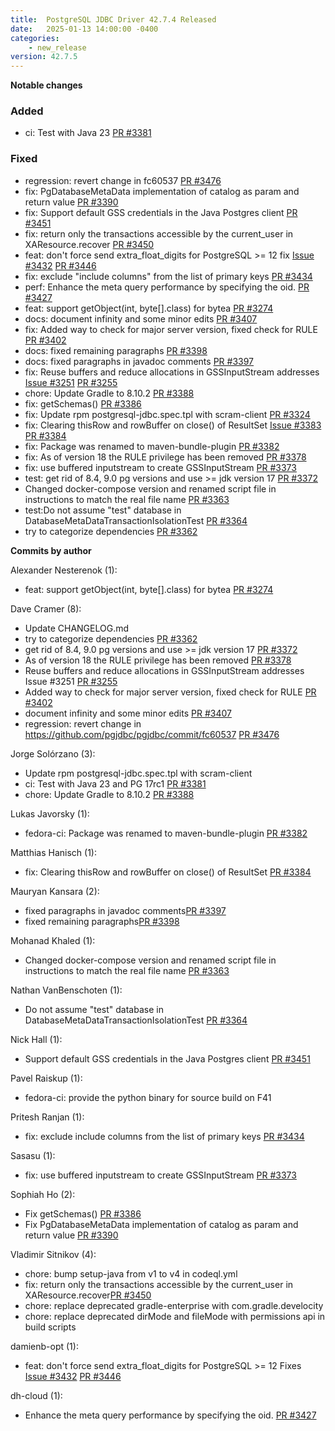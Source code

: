 ```yaml
---
title:  PostgreSQL JDBC Driver 42.7.4 Released
date:   2025-01-13 14:00:00 -0400
categories:
    - new_release
version: 42.7.5
---
```

**Notable changes**


### Added
* ci: Test with Java 23  [PR #3381](https://github.com/pgjdbc/pgjdbc/pull/3381)

### Fixed
* regression: revert change in fc60537 [PR #3476](https://github.com/pgjdbc/pgjdbc/pull/3476)
* fix: PgDatabaseMetaData implementation of catalog as param and return value [PR #3390](https://github.com/pgjdbc/pgjdbc/pull/3390)
* fix: Support default GSS credentials in the Java Postgres client [PR #3451](https://github.com/pgjdbc/pgjdbc/pull/3451)
* fix: return only the transactions accessible by the current_user in XAResource.recover [PR #3450](https://github.com/pgjdbc/pgjdbc/pull/3450)
* feat: don't force send extra_float_digits for PostgreSQL >= 12 fix [Issue #3432](https://github.com/pgjdbc/pgjdbc/issues/3432)  [PR #3446](https://github.com/pgjdbc/pgjdbc/pull/3446)
* fix: exclude "include columns" from the list of primary keys [PR #3434](https://github.com/pgjdbc/pgjdbc/pull/3434)
* perf: Enhance the meta query performance by specifying the oid. [PR #3427](https://github.com/pgjdbc/pgjdbc/pull/3427)
* feat: support getObject(int, byte[].class) for bytea [PR #3274](https://github.com/pgjdbc/pgjdbc/pull/3274)
* docs: document infinity and some minor edits [PR #3407](https://github.com/pgjdbc/pgjdbc/pull/3407)
* fix: Added way to check for major server version, fixed check for RULE [PR #3402](https://github.com/pgjdbc/pgjdbc/pull/3402)
* docs: fixed remaining paragraphs [PR #3398](https://github.com/pgjdbc/pgjdbc/pull/3398)
* docs: fixed paragraphs in javadoc comments  [PR #3397](https://github.com/pgjdbc/pgjdbc/pull/3397)
* fix: Reuse buffers and reduce allocations in GSSInputStream addresses [Issue #3251](https://github.com/pgjdbc/pgjdbc/issues/3251) [PR #3255](https://github.com/pgjdbc/pgjdbc/pull/3255)
* chore: Update Gradle to 8.10.2 [PR #3388](https://github.com/pgjdbc/pgjdbc/pull/3388)
* fix: getSchemas() [PR #3386](https://github.com/pgjdbc/pgjdbc/pull/3386)
* fix: Update rpm postgresql-jdbc.spec.tpl with scram-client [PR #3324](https://github.com/pgjdbc/pgjdbc/pull/3324)
* fix: Clearing thisRow and rowBuffer on close() of ResultSet [Issue #3383](https://github.com/pgjdbc/pgjdbc/issues/3383) [PR #3384](https://github.com/pgjdbc/pgjdbc/pull/3384)
* fix: Package was renamed to maven-bundle-plugin [PR #3382](https://github.com/pgjdbc/pgjdbc/pull/3382)
* fix: As of version 18 the RULE privilege has been removed [PR #3378](https://github.com/pgjdbc/pgjdbc/pull/3378)
* fix: use buffered inputstream to create GSSInputStream [PR #3373](https://github.com/pgjdbc/pgjdbc/pull/3373)
* test: get rid of 8.4, 9.0 pg versions and use >= jdk version 17 [PR #3372](https://github.com/pgjdbc/pgjdbc/pull/3372)
* Changed docker-compose version and renamed script file in instructions to match the real file name [PR #3363](https://github.com/pgjdbc/pgjdbc/pull/3363)
* test:Do not assume "test" database in DatabaseMetaDataTransactionIsolationTest [PR #3364](https://github.com/pgjdbc/pgjdbc/pull/3364)
* try to categorize dependencies [PR #3362](https://github.com/pgjdbc/pgjdbc/pull/3362)


**Commits by author**

Alexander Nesterenok (1):
* feat: support getObject(int, byte[].class) for bytea [PR #3274](https://github.com/pgjdbc/pgjdbc/pull/3274)

Dave Cramer (8):
* Update CHANGELOG.md
* try to categorize dependencies [PR #3362](https://github.com/pgjdbc/pgjdbc/pull/3362)
* get rid of 8.4, 9.0 pg versions and use >= jdk version 17 [PR #3372](https://github.com/pgjdbc/pgjdbc/pull/3372)
* As of version 18 the RULE privilege has been removed [PR #3378](https://github.com/pgjdbc/pgjdbc/pull/3378)
* Reuse buffers and reduce allocations in GSSInputStream addresses Issue #3251 [PR #3255](https://github.com/pgjdbc/pgjdbc/pull/3255)
* Added way to check for major server version, fixed check for RULE [PR #3402](https://github.com/pgjdbc/pgjdbc/pull/3402)
* document infinity and some minor edits [PR #3407](https://github.com/pgjdbc/pgjdbc/pull/3407)
* regression: revert change in https://github.com/pgjdbc/pgjdbc/commit/fc60537  [PR #3476](https://github.com/pgjdbc/pgjdbc/pull/3476)

Jorge Solórzano (3):
* Update rpm postgresql-jdbc.spec.tpl with scram-client
* ci: Test with Java 23 and PG 17rc1 [PR #3381](https://github.com/pgjdbc/pgjdbc/pull/3381)
* chore: Update Gradle to 8.10.2 [PR #3388](https://github.com/pgjdbc/pgjdbc/pull/3388)

Lukas Javorsky (1):
* fedora-ci: Package was renamed to maven-bundle-plugin [PR #3382](https://github.com/pgjdbc/pgjdbc/pull/3382)

Matthias Hanisch (1):
* fix: Clearing thisRow and rowBuffer on close() of ResultSet [PR #3384](https://github.com/pgjdbc/pgjdbc/pull/3384)

Mauryan Kansara (2):
* fixed paragraphs in javadoc comments[PR #3397](https://github.com/pgjdbc/pgjdbc/pull/3397)
* fixed remaining paragraphs[PR #3398](https://github.com/pgjdbc/pgjdbc/pull/3398)

Mohanad Khaled (1):
* Changed docker-compose version and renamed script file in instructions to match the real file name [PR #3363](https://github.com/pgjdbc/pgjdbc/pull/3363)

Nathan VanBenschoten (1):
* Do not assume "test" database in DatabaseMetaDataTransactionIsolationTest [PR #3364](https://github.com/pgjdbc/pgjdbc/pull/3364)

Nick Hall (1):
* Support default GSS credentials in the Java Postgres client [PR #3451](https://github.com/pgjdbc/pgjdbc/pull/3451)

Pavel Raiskup (1):
* fedora-ci: provide the python binary for source build on F41

Pritesh Ranjan (1):
* fix: exclude include columns from the list of primary keys [PR #3434](https://github.com/pgjdbc/pgjdbc/pull/3434)

Sasasu (1):
* fix: use buffered inputstream to create GSSInputStream [PR #3373](https://github.com/pgjdbc/pgjdbc/pull/3373)

Sophiah Ho (2):
* Fix getSchemas() [PR #3386](https://github.com/pgjdbc/pgjdbc/pull/3386)
* Fix PgDatabaseMetaData implementation of catalog as param and return value [PR #3390](https://github.com/pgjdbc/pgjdbc/pull/3390)

Vladimir Sitnikov (4):
* chore: bump setup-java from v1 to v4 in codeql.yml
* fix: return only the transactions accessible by the current_user in XAResource.recover[PR #3450](https://github.com/pgjdbc/pgjdbc/pull/3450)
* chore: replace deprecated gradle-enterprise with com.gradle.develocity
* chore: replace deprecated dirMode and fileMode with permissions api in build scripts

damienb-opt (1):
* feat: don't force send extra_float_digits for PostgreSQL >= 12 Fixes [Issue #3432](https://github.com/pgjdbc/pgjdbc/issues/3432) [PR #3446](https://github.com/pgjdbc/pgjdbc/pull/3446)

dh-cloud (1):
* Enhance the meta query performance by specifying the oid. [PR #3427](https://github.com/pgjdbc/pgjdbc/pull/3427)
